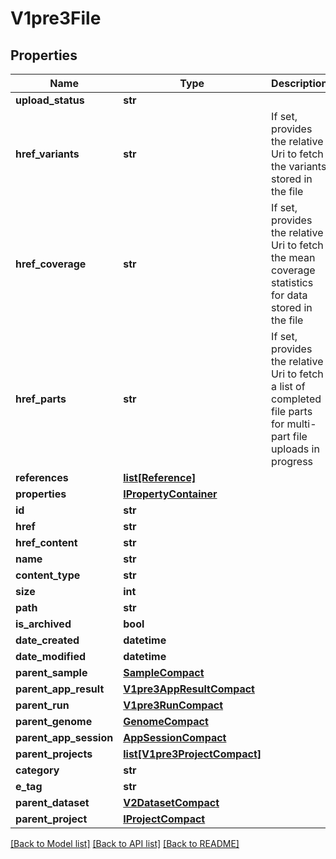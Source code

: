 # V1pre3File

## Properties
Name | Type | Description | Notes
------------ | ------------- | ------------- | -------------
**upload_status** | **str** |  | [optional] 
**href_variants** | **str** | If set, provides the relative Uri to fetch the variants stored in the file | [optional] 
**href_coverage** | **str** | If set, provides the relative Uri to fetch the mean coverage statistics for data stored in the file | [optional] 
**href_parts** | **str** | If set, provides the relative Uri to fetch a list of completed file parts for multi-part file uploads in progress | [optional] 
**references** | [**list[Reference]**](Reference.md) |  | [optional] 
**properties** | [**IPropertyContainer**](IPropertyContainer.md) |  | [optional] 
**id** | **str** |  | 
**href** | **str** |  | 
**href_content** | **str** |  | [optional] 
**name** | **str** |  | [optional] 
**content_type** | **str** |  | [optional] 
**size** | **int** |  | [optional] 
**path** | **str** |  | [optional] 
**is_archived** | **bool** |  | [optional] 
**date_created** | **datetime** |  | [optional] 
**date_modified** | **datetime** |  | [optional] 
**parent_sample** | [**SampleCompact**](SampleCompact.md) |  | [optional] 
**parent_app_result** | [**V1pre3AppResultCompact**](V1pre3AppResultCompact.md) |  | [optional] 
**parent_run** | [**V1pre3RunCompact**](V1pre3RunCompact.md) |  | [optional] 
**parent_genome** | [**GenomeCompact**](GenomeCompact.md) |  | [optional] 
**parent_app_session** | [**AppSessionCompact**](AppSessionCompact.md) |  | [optional] 
**parent_projects** | [**list[V1pre3ProjectCompact]**](V1pre3ProjectCompact.md) |  | [optional] 
**category** | **str** |  | [optional] 
**e_tag** | **str** |  | [optional] 
**parent_dataset** | [**V2DatasetCompact**](V2DatasetCompact.md) |  | [optional] 
**parent_project** | [**IProjectCompact**](IProjectCompact.md) |  | [optional] 

[[Back to Model list]](../README.md#documentation-for-models) [[Back to API list]](../README.md#documentation-for-api-endpoints) [[Back to README]](../README.md)

